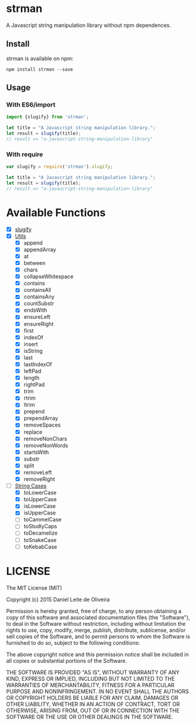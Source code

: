 # strman
A Javascript string manipulation library without npm dependences.

## Install

strman is available on npm:
```
npm install strman --save
```

## Usage

### With ES6/import

```javascript
import {slugify} from 'strman';

let title = "A Javascript string manipulation library.";
let result = slugify(title);
// result => "a-javascript-string-manipulation-library"
```

### With require

```javascript
var slugify = require('strman').slugify;

let title = "A Javascript string manipulation library.";
let result = slugify(title);
// result => "a-javascript-string-manipulation-library"
```

# Available Functions

- [x] [slugify](https://github.com/dleitee/strman/blob/master/docs/slugify.md)
- [x] [Utils](https://github.com/dleitee/strman/blob/master/docs/utils.md)
  - [x] append
  - [x] appendArray
  - [x] at
  - [x] between
  - [x] chars
  - [x] collapseWhitespace
  - [x] contains
  - [x] containsAll
  - [x] containsAny
  - [x] countSubstr
  - [x] endsWith
  - [x] ensureLeft
  - [x] ensureRight
  - [x] first
  - [x] indexOf
  - [x] insert
  - [x] isString
  - [x] last
  - [x] lastIndexOf
  - [x] leftPad
  - [x] length
  - [x] rightPad
  - [x] trim
  - [x] rtrim
  - [x] ltrim
  - [x] prepend
  - [x] prependArray
  - [x] removeSpaces
  - [x] replace
  - [x] removeNonChars
  - [x] removeNonWords
  - [x] startsWith
  - [x] substr
  - [x] split
  - [x] removeLeft
  - [x] removeRight

- [ ] [String Cases](https://github.com/dleitee/strman/blob/master/docs/cases.md)
  - [x] toLowerCase
  - [x] toUpperCase
  - [x] isLowerCase
  - [x] isUpperCase
  - [ ] toCammelCase
  - [ ] toStudlyCaps
  - [ ] toDecamelize
  - [ ] toSnakeCase
  - [ ] toKebabCase

# LICENSE
The MIT License (MIT)

Copyright (c) 2015 Daniel Leite de Oliveira

Permission is hereby granted, free of charge, to any person obtaining a copy
of this software and associated documentation files (the "Software"), to deal
in the Software without restriction, including without limitation the rights
to use, copy, modify, merge, publish, distribute, sublicense, and/or sell
copies of the Software, and to permit persons to whom the Software is
furnished to do so, subject to the following conditions:

The above copyright notice and this permission notice shall be included in
all copies or substantial portions of the Software.

THE SOFTWARE IS PROVIDED "AS IS", WITHOUT WARRANTY OF ANY KIND, EXPRESS OR
IMPLIED, INCLUDING BUT NOT LIMITED TO THE WARRANTIES OF MERCHANTABILITY,
FITNESS FOR A PARTICULAR PURPOSE AND NONINFRINGEMENT. IN NO EVENT SHALL THE
AUTHORS OR COPYRIGHT HOLDERS BE LIABLE FOR ANY CLAIM, DAMAGES OR OTHER
LIABILITY, WHETHER IN AN ACTION OF CONTRACT, TORT OR OTHERWISE, ARISING FROM,
OUT OF OR IN CONNECTION WITH THE SOFTWARE OR THE USE OR OTHER DEALINGS IN
THE SOFTWARE.

